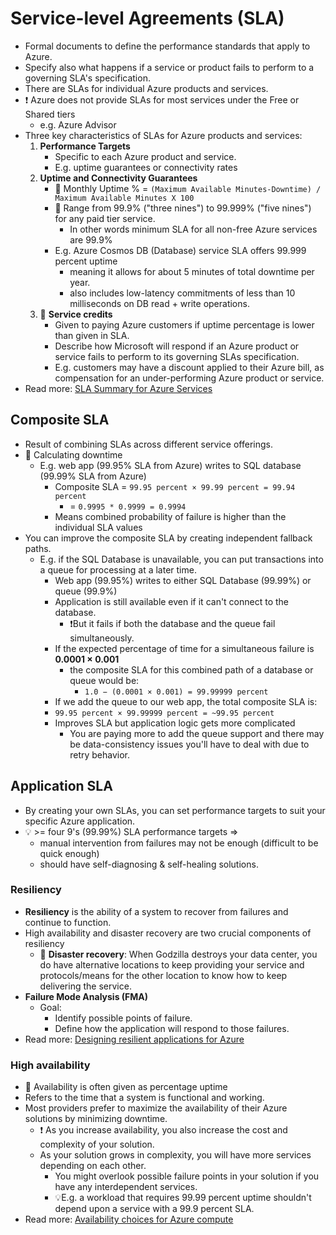 # Service-level Agreements (SLA)

- Formal documents to define the performance standards that apply to Azure.
- Specify also what happens if a service or product fails to perform to a governing SLA's specification.
- There are SLAs for individual Azure products and services.
- ❗ Azure does not provide SLAs for most services under the Free or Shared tiers
  - e.g. Azure Advisor
- Three key characteristics of SLAs for Azure products and services:
  1. **Performance Targets**
     - Specific to each Azure product and service.
     - E.g. uptime guarantees or connectivity rates
  2. **Uptime and Connectivity Guarantees**
     - 📝 Monthly Uptime % = `(Maximum Available Minutes-Downtime) / Maximum Available Minutes X 100`
     - 📝 Range from 99.9% ("three nines") to 99.999% ("five nines") for any paid tier service.
       - In other words minimum SLA for all non-free Azure services are 99.9%
     - E.g. Azure Cosmos DB (Database) service SLA offers 99.999 percent uptime
       - meaning it allows for about 5 minutes of total downtime per year.
       - also includes low-latency commitments of less than 10 milliseconds on DB read + write operations.
  3. 📝 **Service credits**
     - Given to paying Azure customers if uptime percentage is lower than given in SLA.
     - Describe how Microsoft will respond if an Azure product or service fails to perform to its governing SLAs specification.
     - E.g. customers may have a discount applied to their Azure bill, as compensation for an under-performing Azure product or service.
- Read more: [SLA Summary for Azure Services](https://azure.microsoft.com/en-us/support/legal/sla/summary/)

## Composite SLA

- Result of combining SLAs across different service offerings.
- 📝 Calculating downtime
  - E.g. web app (99.95% SLA from Azure) writes to SQL database (99.99% SLA from Azure)
    - Composite SLA = `99.95 percent × 99.99 percent = 99.94 percent`
      - = `0.9995 * 0.9999 = 0.9994`
    - Means combined probability of failure is higher than the individual SLA values
- You can improve the composite SLA by creating independent fallback paths.
  - E.g. if the SQL Database is unavailable, you can put transactions into a queue for processing at a later time.
    - Web app (99.95%) writes to either SQL Database (99.99%) or queue (99.9%)
    - Application is still available even if it can't connect to the database.
      - ❗But it fails if both the database and the queue fail simultaneously.
    - If the expected percentage of time for a simultaneous failure is **0.0001 × 0.001**
      - the composite SLA for this combined path of a database or queue would be:
        - `1.0 − (0.0001 × 0.001) = 99.99999 percent`
    - If we add the queue to our web app, the total composite SLA is:
    - `99.95 percent × 99.99999 percent = ~99.95 percent`
    - Improves SLA but application logic gets more complicated
      - You are paying more to add the queue support and there may be data-consistency issues you'll have to deal with due to retry behavior.

## Application SLA

- By creating your own SLAs, you can set performance targets to suit your specific Azure application.
- 💡 >= four 9's (99.99%) SLA performance targets =>
  - manual intervention from failures may not be enough (difficult to be quick enough)
  - should have self-diagnosing & self-healing solutions.

### Resiliency

- **Resiliency** is the ability of a system to recover from failures and continue to function.
- High availability and disaster recovery are two crucial components of resiliency
  - 📝 **Disaster recovery**: When Godzilla destroys your data center, you do have alternative locations to keep providing your service and protocols/means for the other location to know how to keep delivering the service.
- **Failure Mode Analysis (FMA)**
  - Goal:
    - Identify possible points of failure.
    - Define how the application will respond to those failures.
- Read more: [Designing resilient applications for Azure](https://docs.microsoft.com/en-us/azure/architecture/framework/resiliency/overview)

### High availability

- 📝 Availability is often given as percentage uptime
- Refers to the time that a system is functional and working.
- Most providers prefer to maximize the availability of their Azure solutions by minimizing downtime.
  - ❗ As you increase availability, you also increase the cost and complexity of your solution.
  - As your solution grows in complexity, you will have more services depending on each other.
    - You might overlook possible failure points in your solution if you have any interdependent services.
    - 💡E.g. a workload that requires 99.99 percent uptime shouldn't depend upon a service with a 99.9 percent SLA.
- Read more: [Availability choices for Azure compute](https://docs.microsoft.com/en-us/azure/architecture/guide/technology-choices/compute-decision-tree#availability)
